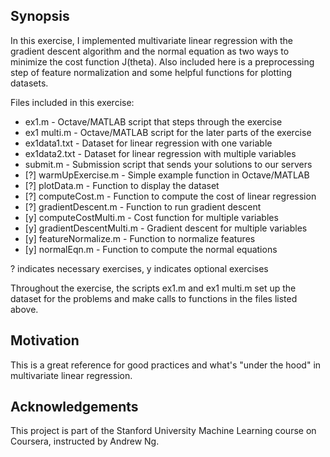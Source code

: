 ## Synopsis
In this exercise, I implemented multivariate linear regression with the gradient descent algorithm and the normal equation as two ways to minimize the cost function J(theta). Also included here is a preprocessing step of feature normalization and some helpful functions for plotting datasets. 

Files included in this exercise:
- ex1.m - Octave/MATLAB script that steps through the exercise
- ex1 multi.m - Octave/MATLAB script for the later parts of the exercise
- ex1data1.txt - Dataset for linear regression with one variable
- ex1data2.txt - Dataset for linear regression with multiple variables
- submit.m - Submission script that sends your solutions to our servers
- [?] warmUpExercise.m - Simple example function in Octave/MATLAB
- [?] plotData.m - Function to display the dataset
- [?] computeCost.m - Function to compute the cost of linear regression
- [?] gradientDescent.m - Function to run gradient descent
- [y] computeCostMulti.m - Cost function for multiple variables
- [y] gradientDescentMulti.m - Gradient descent for multiple variables
- [y] featureNormalize.m - Function to normalize features
- [y] normalEqn.m - Function to compute the normal equations

? indicates necessary exercises, y indicates optional exercises

Throughout the exercise, the scripts ex1.m and ex1 multi.m set up the dataset for the problems and make calls to functions
in the files listed above.

## Motivation

This is a great reference for good practices and what's "under the hood" in multivariate linear regression.

## Acknowledgements

This project is part of the Stanford University Machine Learning course on Coursera, instructed by Andrew Ng.
